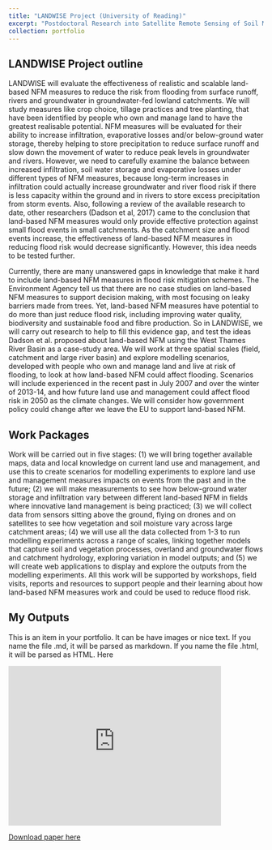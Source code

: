 ```yaml
---
title: "LANDWISE Project (University of Reading)"
excerpt: "Postdoctoral Research into Satellite Remote Sensing of Soil Moisture<br/><img src='/images/landwise_nfm-border-500x143.png'>"
collection: portfolio
---
```


## LANDWISE Project outline
LANDWISE will evaluate the effectiveness of realistic and scalable land-based NFM measures to reduce the risk from flooding from surface runoff, rivers and groundwater in groundwater-fed lowland catchments. We will study measures like crop choice, tillage practices and tree planting, that have been identified by people who own and manage land to have the greatest realisable potential. NFM measures will be evaluated for their ability to increase infiltration, evaporative losses and/or below-ground water storage, thereby helping to store precipitation to reduce surface runoff and slow down the movement of water to reduce peak levels in groundwater and rivers. However, we need to carefully examine the balance between increased infiltration, soil water storage and evaporative losses under different types of NFM measures, because long-term increases in infiltration could actually increase groundwater and river flood risk if there is less capacity within the ground and in rivers to store excess precipitation from storm events.  Also, following a review of the available research to date, other researchers (Dadson et al, 2017) came to the conclusion that land-based NFM measures would only provide effective protection against small flood events in small catchments.  As the catchment size and flood events increase, the effectiveness of land-based NFM measures in reducing flood risk would decrease significantly. However, this idea needs to be tested further.

Currently, there are many unanswered gaps in knowledge that make it hard to include land-based NFM measures in flood risk mitigation schemes.  The Environment Agency tell us that there are no case studies on land-based NFM measures to support decision making, with most focusing on leaky barriers made from trees.  Yet, land-based NFM measures have potential to do more than just reduce flood risk, including improving water quality, biodiversity and sustainable food and fibre production.  So in LANDWISE, we will carry out research to help to fill this evidence gap, and test the ideas Dadson et al. proposed about land-based NFM using the West Thames River Basin as a case-study area.  We will work at three spatial scales (field, catchment and large river basin) and explore modelling scenarios, developed with people who own and manage land and live at risk of flooding, to look at how land-based NFM could affect flooding. Scenarios will include experienced in the recent past in July 2007 and over the winter of 2013-14, and how future land use and management could affect flood risk in 2050 as the climate changes. We will consider how government policy could change after we leave the EU to support land-based NFM.

## Work Packages
Work will be carried out in five stages: (1) we will bring together available maps, data and local knowledge on current land use and management, and use this to create scenarios for modelling experiments to explore land use and management measures impacts on events from the past and in the future;  (2) we will make measurements to see how below-ground water storage and infiltration vary between different land-based NFM in fields where innovative land management is being practiced; (3) we will collect data from sensors sitting above the ground, flying on drones and on satellites to see how vegetation and soil moisture vary across large catchment areas;  (4) we will use all the data collected from 1-3 to run modelling experiments across a range of scales, linking together models that capture soil and vegetation processes, overland and groundwater flows and catchment hydrology, exploring variation in model outputs; and (5) we will create web applications to display and explore the outputs from the modelling experiments. All this work will be supported by workshops, field visits, reports and resources to support people and their learning about how land-based NFM measures work and could be used to reduce flood risk.


## My Outputs

This is an item in your portfolio. It can be have images or nice text. If you name the file .md, it will be parsed as markdown. If you name the file .html, it will be parsed as HTML. Here

<iframe width="420" height="315" src="https://www.youtube.com/embed/B_OPkv7YLps" frameborder="0" allowfullscreen></iframe>

[Download paper here](https://www.somewhere-nowhere.com/portfolio/landwise/)
